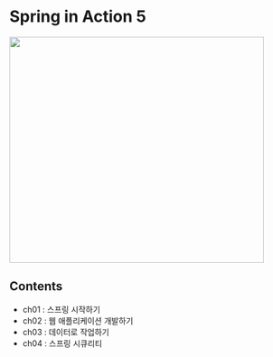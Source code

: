 # Spring in Action 5

<img src="https://user-images.githubusercontent.com/43853352/85990331-d00c0f00-ba2c-11ea-9246-435fb33b13f7.jpeg" data-canonical-src="https://user-images.githubusercontent.com/43853352/85990331-d00c0f00-ba2c-11ea-9246-435fb33b13f7.jpeg" width="450" height="400" />

## Contents
- ch01 : 스프링 시작하기
- ch02 : 웹 애플리케이션 개발하기
- ch03 : 데이터로 작업하기
- ch04 : 스프링 시큐리티